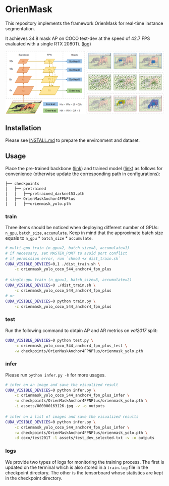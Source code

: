 # OrienMask

This repository implements the framework OrienMask for real-time instance segmentation.

It achieves 34.8 mask AP on COCO test-dev at the speed of 42.7 FPS evaluated with a single RTX 2080Ti. ([log](assets/test-dev_scoring_output.log))

![](assets/framework.png)

## Installation

Please see [INSTALL.md](INSTALL.md) to prepare the environment and dataset.

## Usage

Place the pre-trained backbone ([link](https://drive.google.com/file/d/15D68yd1j6AsAMeXDrZs-R4_mWmE2x9tN/view?usp=sharing)) and trained model ([link](https://drive.google.com/file/d/1P4tLk0CUztLZ3juTVwUIiIBF0LbCjvJd/view?usp=sharing)) as follows for convenience (otherwise update the corresponding path in configurations):

```
├── checkpoints
│   ├── pretrained
│   │   ├──pretrained_darknet53.pth
│   ├── OrienMaskAnchor4FPNPlus
│   │   ├──orienmask_yolo.pth
```

### train

Three items should be noticed when deploying different number of GPUs: `n_gpu`, `batch_size`, `accumulate`. Keep in mind that the approximate batch size equals to `n_gpu` * `batch_size` * `accumulate`.

```bash
# multi-gpu train (n_gpu=2, batch_size=8, accumulate=1)
# if necessary, set MASTER_PORT to avoid port conflict
# if permission error, run `chmod +x dist_train.sh`
CUDA_VISIBLE_DEVICES=0,1 ./dist_train.sh \
    -c orienmask_yolo_coco_544_anchor4_fpn_plus

# single-gpu train (n_gpu=1, batch_size=8, accumulate=2)
CUDA_VISIBLE_DEVICES=0 ./dist_train.sh \
    -c orienmask_yolo_coco_544_anchor4_fpn_plus
# or
CUDA_VISIBLE_DEVICES=0 python train.py \
    -c orienmask_yolo_coco_544_anchor4_fpn_plus
```

### test

Run the following command to obtain AP and AR metrics on *val2017* split:

```bash
CUDA_VISIBLE_DEVICES=0 python test.py \
    -c orienmask_yolo_coco_544_anchor4_fpn_plus_test \
    -w checkpoints/OrienMaskAnchor4FPNPlus/orienmask_yolo.pth
```

### infer

Please run `python infer.py -h` for more usages.

```bash
# infer on an image and save the visualized result
CUDA_VISIBLE_DEVICES=0 python infer.py \
    -c orienmask_yolo_coco_544_anchor4_fpn_plus_infer \
    -w checkpoints/OrienMaskAnchor4FPNPlus/orienmask_yolo.pth \
    -i assets/000000163126.jpg -v -o outputs

# infer on a list of images and save the visualized results
CUDA_VISIBLE_DEVICES=0 python infer.py \
    -c orienmask_yolo_coco_544_anchor4_fpn_plus_infer \
    -w checkpoints/OrienMaskAnchor4FPNPlus/orienmask_yolo.pth \
    -d coco/test2017 -l assets/test_dev_selected.txt -v -o outputs
```

### logs

We provide two types of logs for monitoring the training process. The first is updated on the terminal which is also stored in a `train.log` file in the checkpoint directory. The other is the tensorboard whose statistics are kept in the checkpoint directory.

